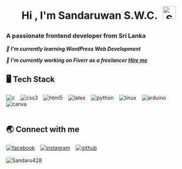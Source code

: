<!--START_SECTION:TITLE-->
# <p align = center>Hi , I'm Sandaruwan S.W.C.&ensp;<img src="https://media.giphy.com/media/hvRJCLFzcasrR4ia7z/giphy.gif" alt= "Sandaru428" width="35"></p>
<!--END_SECTION:TITLE-->

<!--START_SECTION:SUBTITLE-->
### <p align = left>A passionate frontend developer from Sri Lanka</p>
<!--END_SECTION:SUBTITLE-->

<!--START_SECTION:WORK-->
***<p align = left>🌱 I'm currently learning WordPress Web Development</p>***
***<p align = left>🔭 I'm currently working on Fiverr as a freelancer <a href="https://www.fiverr.com/sand_dev00/responsive-wordpress-website-portfolio-design-redesign-fix-errors-elementor-pro">Hire me</a></p>***
<!--END_SECTION:WORK-->

<!--START_SECTION:SKILL-->
## <p align = left> 🖥️ 	Tech Stack </p>
<div align = left>
<img src="https://img.shields.io/badge/c-%23555555.svg?style=plastic&logo=c&logoColor=white" alt=c /> 
                &ensp;
<img src="https://img.shields.io/badge/css3-%23563d7c.svg?style=plastic&logo=css3&logoColor=white" alt=css3 /> 
                &ensp;
<img src="https://img.shields.io/badge/html5-%23e34c26.svg?style=plastic&logo=html5&logoColor=white" alt=html5 /> 
                &ensp;
<img src="https://img.shields.io/badge/latex-%23333333.svg?style=plastic&logo=latex&logoColor=white" alt=latex /> 
                &ensp;
<img src="https://img.shields.io/badge/python-%233572A5.svg?style=plastic&logo=python&logoColor=white" alt=python /> 
                &ensp;
<img src="https://img.shields.io/badge/linux-%23ffcc33.svg?style=plastic&logo=linux&logoColor=white" alt=linux /> 
                &ensp;
<img src="https://img.shields.io/badge/arduino-%2300979C.svg?style=plastic&logo=arduino&logoColor=white" alt=arduino /> 
                &ensp;
<img src="https://img.shields.io/badge/canva-%236a3be4.svg?style=plastic&logo=canva&logoColor=white" alt=canva /> 
                &ensp;
</div>
<!--END_SECTION:SKILL--><br/>

<!--START_SECTION:SOCIAL-->
## <p align = left> 🌏 	Connect with me </p>
<div align = left>
<a href=https://facebook.com/Chamara Sandaruwan ><img src="https://img.shields.io/badge/facebook-Chamara Sandaruwan-%230165E1.svg?style=flat&logo=facebook&logoColor=white" 
                alt=facebook /></a> &ensp;
<a href=https://instagram.com/sandaruwan1360 ><img src="https://img.shields.io/badge/instagram-sandaruwan1360-%23E1306C.svg?style=flat&logo=instagram&logoColor=white" 
                alt=instagram /></a> &ensp;
<a href=https://github.com/Sandaru428 ><img src="https://img.shields.io/badge/github-Sandaru428-%231c1e21.svg?style=flat&logo=github&logoColor=white" 
                alt=github /></a> &ensp;
</div>
<!--END_SECTION:SOCIAL--><br/>

<!--START_SECTION:PROFILE-VIEWS-->
<div align = "left">
    <img src = "https://komarev.com/ghpvc/?username=Sandaru428&color=blue&style=flat" alt = "Sandaru428"/> 
</div>
<!--END_SECTION:PROFILE-VIEWS--><br/>


<!-- Created with CreateME profile readme generator-->
